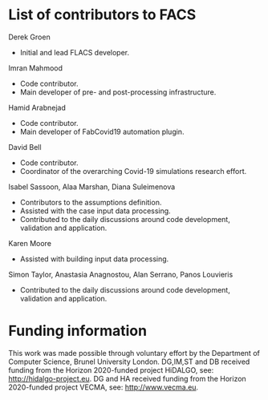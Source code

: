 # List of contributors to FACS

Derek Groen
* Initial and lead FLACS developer.

Imran Mahmood
* Code contributor.
* Main developer of pre- and post-processing infrastructure.

Hamid Arabnejad
* Code contributor.
* Main developer of FabCovid19 automation plugin.

David Bell
* Code contributor.
* Coordinator of the overarching Covid-19 simulations research effort.

Isabel Sassoon, Alaa Marshan, Diana Suleimenova
* Contributors to the assumptions definition.
* Assisted with the case input data processing.
* Contributed to the daily discussions around code development, validation and application.

Karen Moore
* Assisted with building input data processing.

Simon Taylor, Anastasia Anagnostou, Alan Serrano, Panos Louvieris
* Contributed to the daily discussions around code development, validation and application.

# Funding information
This work was made possible through voluntary effort by the Department of Computer Science, Brunel University London.
DG,IM,ST and DB received funding from the Horizon 2020-funded project HiDALGO, see: http://hidalgo-project.eu.
DG and HA received funding from the Horizon 2020-funded project VECMA, see: http://www.vecma.eu.
